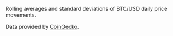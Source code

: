 Rolling averages and standard deviations of BTC/USD daily price movements.

Data provided by [CoinGecko](https://www.coingecko.com/).
